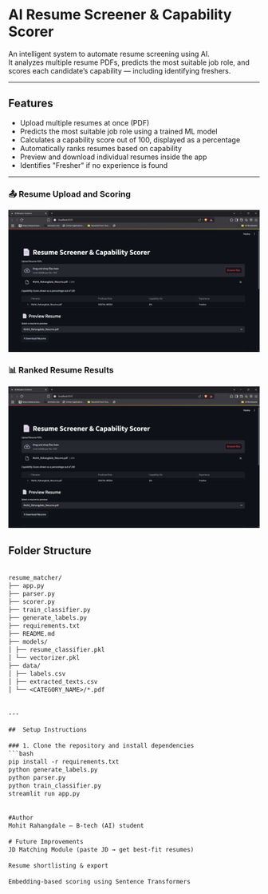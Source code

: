 # AI Resume Screener & Capability Scorer

An intelligent system to automate resume screening using AI.  
It analyzes multiple resume PDFs, predicts the most suitable job role, and scores each candidate’s capability — including identifying freshers.

---

## Features

- Upload multiple resumes at once (PDF)
- Predicts the most suitable job role using a trained ML model
- Calculates a capability score out of 100, displayed as a percentage
- Automatically ranks resumes based on capability
- Preview and download individual resumes inside the app
- Identifies "Fresher" if no experience is found

---


### 📤 Resume Upload and Scoring
![Resume Upload UI](https://github.com/mohit-rahangdale/AI-Resume-Screener-Capability-Scorer/blob/main/image.png?raw=true)

### 📊 Ranked Resume Results
![Resume Ranking UI](https://github.com/mohit-rahangdale/AI-Resume-Screener-Capability-Scorer/blob/main/image.png?raw=true)


## Folder Structure
```

resume_matcher/
├── app.py
├── parser.py
├── scorer.py
├── train_classifier.py
├── generate_labels.py
├── requirements.txt
├── README.md
├── models/
│ ├── resume_classifier.pkl
│ └── vectorizer.pkl
├── data/
│ ├── labels.csv
│ ├── extracted_texts.csv
│ └── <CATEGORY_NAME>/*.pdf


---

##  Setup Instructions

### 1. Clone the repository and install dependencies
```bash
pip install -r requirements.txt
python generate_labels.py
python parser.py
python train_classifier.py
streamlit run app.py


#Author
Mohit Rahangdale – B-tech (AI) student

# Future Improvements
JD Matching Module (paste JD → get best-fit resumes)

Resume shortlisting & export

Embedding-based scoring using Sentence Transformers
